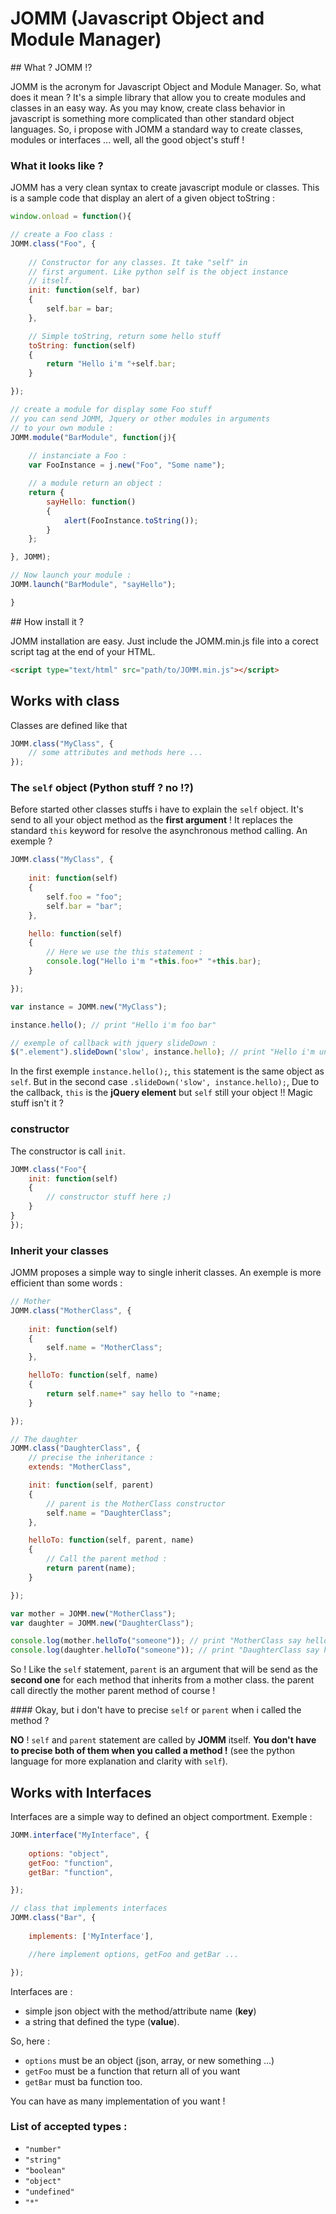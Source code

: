 JOMM (Javascript Object and Module Manager)
===========================================

## What ? JOMM !?

JOMM is the acronym for Javascript Object and Module Manager. So, what does it mean ? It's a simple
library that allow you to create modules and classes in an easy way. As you may know, create class
behavior in javascript is something more complicated than other standard object languages. So, i propose
with JOMM a standard way to create classes, modules or interfaces ... well, all the good object's stuff !

### What it looks like ?

JOMM has a very clean syntax to create javascript module or classes. This is
a sample code that display an alert of a given object toString :

```javascript
window.onload = function(){

// create a Foo class :
JOMM.class("Foo", {
	
	// Constructor for any classes. It take "self" in
	// first argument. Like python self is the object instance
	// itself.
	init: function(self, bar)
	{
		self.bar = bar;
	},

	// Simple toString, return some hello stuff
	toString: function(self)
	{
		return "Hello i'm "+self.bar;
	}

});

// create a module for display some Foo stuff
// you can send JOMM, Jquery or other modules in arguments
// to your own module :
JOMM.module("BarModule", function(j){
	
	// instanciate a Foo :
	var FooInstance = j.new("Foo", "Some name");

	// a module return an object :
	return {
		sayHello: function()
		{
			alert(FooInstance.toString());
		}
	};

}, JOMM);

// Now launch your module :
JOMM.launch("BarModule", "sayHello");

}
```

## How install it ?

JOMM installation are easy. Just include the JOMM.min.js file into a corect script tag at the
end of your HTML.

```html
<script type="text/html" src="path/to/JOMM.min.js"></script>
```

## Works with class

Classes are defined like that

```javascript
JOMM.class("MyClass", {
	// some attributes and methods here ...
});
```

### The `self` object (Python stuff ? no !?)

Before started other classes stuffs i have to explain the `self` object. It's send to all
your object method as the **first argument** ! It replaces the standard `this` keyword for 
resolve the asynchronous method calling. An exemple ?

```javascript
JOMM.class("MyClass", {
	
	init: function(self)
	{
		self.foo = "foo";
		self.bar = "bar";
	},

	hello: function(self)
	{
		// Here we use the this statement :
		console.log("Hello i'm "+this.foo+" "+this.bar);
	}

});

var instance = JOMM.new("MyClass");

instance.hello(); // print "Hello i'm foo bar"

// exemple of callback with jquery slideDown :
$(".element").slideDown('slow', instance.hello); // print "Hello i'm undefined undefined" !!
```

In the first exemple `instance.hello();`, `this` statement is the same object as `self`. But in the
second case `.slideDown('slow', instance.hello);`, Due to the callback, `this` is the **jQuery element**
but `self` still your object !! Magic stuff isn't it ?

### constructor

The constructor is call `init`.

```javascript
JOMM.class("Foo"{
	init: function(self)
	{
		// constructor stuff here ;)
	}
}
});
```

### Inherit your classes

JOMM proposes a simple way to single inherit classes. An exemple is more efficient than
some words :

```javascript
// Mother
JOMM.class("MotherClass", {
	
	init: function(self)
	{
		self.name = "MotherClass";
	},

	helloTo: function(self, name)
	{
		return self.name+" say hello to "+name;
	}

});

// The daughter
JOMM.class("DaughterClass", {
	// precise the inheritance :
	extends: "MotherClass",

	init: function(self, parent)
	{
		// parent is the MotherClass constructor
		self.name = "DaughterClass";
	},

	helloTo: function(self, parent, name)
	{
		// Call the parent method :
		return parent(name);
	}

});

var mother = JOMM.new("MotherClass");
var daughter = JOMM.new("DaughterClass");

console.log(mother.helloTo("someone")); // print "MotherClass say hello to someone"
console.log(daughter.helloTo("someone")); // print "DaughterClass say hello to someone"
```

So ! Like the `self` statement, `parent` is an argument that will be send as the **second one** for each
method that inherits from a mother class. the parent call directly the mother parent method of course !

#### Okay, but i don't have to precise `self` or `parent` when i called the method ? 

**NO** ! `self` and `parent` statement are called by **JOMM** itself. **You don't have to precise both of them
when you called a method !** (see the python language for more explanation and clarity with `self`).

## Works with Interfaces

Interfaces are a simple way to defined an object comportment. Exemple :

```javascript
JOMM.interface("MyInterface", {
	
	options: "object",
	getFoo: "function",
	getBar: "function",

});

// class that implements interfaces
JOMM.class("Bar", {
	
	implements: ['MyInterface'],

	//here implement options, getFoo and getBar ...

});
```

Interfaces are :
*	simple json object with the method/attribute name (**key**)
*	a string that defined the type (**value**). 

So, here :

*	`options` must be an object (json, array, or new something ...)
*	`getFoo` must be a function that return all of you want
*	`getBar` must ba function too.

You can have as many implementation of you want !

### List of accepted types :

*	`"number"`
*	`"string"`
*	`"boolean"`
*	`"object"`
*	`"undefined"`
*	`"*"`
